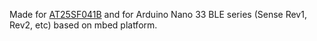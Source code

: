 Made for [AT25SF041B](https://www.mouser.com/datasheet/2/590/at25sf041b-1888127.pdf) and for Arduino Nano 33 BLE series (Sense Rev1, Rev2, etc) based on mbed platform.
